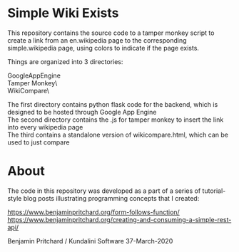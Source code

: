 # Simple Wiki Exists

This repository contains the source code to a tamper monkey script to create a link from an en.wikipedia page to the corresponding simple.wikipedia page, using colors to indicate if 
the page exists.

Things are organized into 3 directories:

GoogleAppEngine\
Tamper Monkey\    
WikiCompare\

The first directory contains python flask code for the backend, which is designed to be hosted through Google App Engine  
The second directory contains the .js for tamper monkey to insert the link into every wikipedia page  
The third contains a standalone version of wikicompare.html, which can be used to just compare  

# About

The code in this repository was developed as a part of a series of tutorial-style blog posts illustrating programming concepts that I created:

https://www.benjaminpritchard.org/form-follows-function/
https://www.benjaminpritchard.org/creating-and-consuming-a-simple-rest-api/

Benjamin Pritchard / Kundalini Software
37-March-2020

